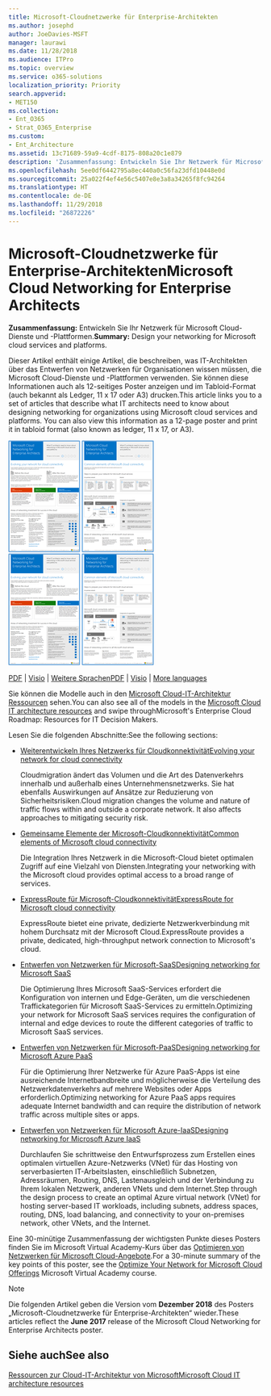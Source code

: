 ```yaml
---
title: Microsoft-Cloudnetzwerke für Enterprise-Architekten
ms.author: josephd
author: JoeDavies-MSFT
manager: laurawi
ms.date: 11/28/2018
ms.audience: ITPro
ms.topic: overview
ms.service: o365-solutions
localization_priority: Priority
search.appverid:
- MET150
ms.collection:
- Ent_O365
- Strat_O365_Enterprise
ms.custom:
- Ent_Architecture
ms.assetid: 13c71689-59a9-4cdf-8175-808a20c1e879
description: 'Zusammenfassung: Entwickeln Sie Ihr Netzwerk für Microsoft Cloud-Dienste und -Plattformen.'
ms.openlocfilehash: 5ee0df6442795a8ec440a0c56fa23dfd10448e0d
ms.sourcegitcommit: 25a022f4ef4e56c5407e8e3a8a34265f8fc94264
ms.translationtype: HT
ms.contentlocale: de-DE
ms.lasthandoff: 11/29/2018
ms.locfileid: "26872226"
---
```

# <a name="microsoft-cloud-networking-for-enterprise-architects"></a><span data-ttu-id="28fce-103">Microsoft-Cloudnetzwerke für Enterprise-Architekten</span><span class="sxs-lookup"><span data-stu-id="28fce-103">Microsoft Cloud Networking for Enterprise Architects</span></span>

 <span data-ttu-id="28fce-104">**Zusammenfassung:** Entwickeln Sie Ihr Netzwerk für Microsoft Cloud-Dienste und -Plattformen.</span><span class="sxs-lookup"><span data-stu-id="28fce-104">**Summary:** Design your networking for Microsoft cloud services and platforms.</span></span>
  
<span data-ttu-id="28fce-p101">Dieser Artikel enthält einige Artikel, die beschreiben, was IT-Architekten über das Entwerfen von Netzwerken für Organisationen wissen müssen, die Microsoft Cloud-Dienste und -Plattformen verwenden. Sie können diese Informationen auch als 12-seitiges Poster anzeigen und im Tabloid-Format (auch bekannt als Ledger, 11 x 17 oder A3) drucken.</span><span class="sxs-lookup"><span data-stu-id="28fce-p101">This article links you to a set of articles that describe what IT architects need to know about designing networking for organizations using Microsoft cloud services and platforms. You can also view this information as a 12-page poster and print it in tabloid format (also known as ledger, 11 x 17, or A3).</span></span>
  
<span data-ttu-id="28fce-107">[![Miniaturbild für Microsoft-Cloud-Netzwerkmodell](media/95e8ab6a-b4d0-4836-acc1-b0b77ebf46e6.png)  
](https://go.microsoft.com/fwlink/p/?linkid=842073)</span><span class="sxs-lookup"><span data-stu-id="28fce-107">[![Thumb image for Microsoft cloud networking model](media/95e8ab6a-b4d0-4836-acc1-b0b77ebf46e6.png)  
](https://go.microsoft.com/fwlink/p/?linkid=842073)</span></span>
  
<span data-ttu-id="28fce-108">[PDF](https://go.microsoft.com/fwlink/p/?linkid=842073) | [Visio](https://go.microsoft.com/fwlink/p/?linkid=842074) | [Weitere Sprachen](https://www.microsoft.com/download/details.aspx?id=54425)</span><span class="sxs-lookup"><span data-stu-id="28fce-108">[PDF](https://go.microsoft.com/fwlink/p/?linkid=842073) | [Visio](https://go.microsoft.com/fwlink/p/?linkid=842074) | [More languages](https://www.microsoft.com/download/details.aspx?id=54425)</span></span>
  
<span data-ttu-id="28fce-109">Sie können die Modelle auch in den [Microsoft Cloud-IT-Architektur Ressourcen](microsoft-cloud-it-architecture-resources.md) sehen.</span><span class="sxs-lookup"><span data-stu-id="28fce-109">You can also see all of the models in the [Microsoft Cloud IT architecture resources](microsoft-cloud-it-architecture-resources.md) and swipe throughMicrosoft's Enterprise Cloud Roadmap: Resources for IT Decision Makers.</span></span>
  
<span data-ttu-id="28fce-110">Lesen Sie die folgenden Abschnitte:</span><span class="sxs-lookup"><span data-stu-id="28fce-110">See the following sections:</span></span>
  
- [<span data-ttu-id="28fce-111">Weiterentwickeln Ihres Netzwerks für Cloudkonnektivität</span><span class="sxs-lookup"><span data-stu-id="28fce-111">Evolving your network for cloud connectivity</span></span>](evolving-your-network-for-cloud-connectivity.md)
    
    <span data-ttu-id="28fce-p102">Cloudmigration ändert das Volumen und die Art des Datenverkehrs innerhalb und außerhalb eines Unternehmensnetzwerks. Sie hat ebenfalls Auswirkungen auf Ansätze zur Reduzierung von Sicherheitsrisiken.</span><span class="sxs-lookup"><span data-stu-id="28fce-p102">Cloud migration changes the volume and nature of traffic flows within and outside a corporate network. It also affects approaches to mitigating security risk.</span></span>
    
- [<span data-ttu-id="28fce-114">Gemeinsame Elemente der Microsoft-Cloudkonnektivität</span><span class="sxs-lookup"><span data-stu-id="28fce-114">Common elements of Microsoft cloud connectivity</span></span>](common-elements-of-microsoft-cloud-connectivity.md)
    
    <span data-ttu-id="28fce-115">Die Integration Ihres Netzwerk in die Microsoft-Cloud bietet optimalen Zugriff auf eine Vielzahl von Diensten.</span><span class="sxs-lookup"><span data-stu-id="28fce-115">Integrating your networking with the Microsoft cloud provides optimal access to a broad range of services.</span></span>
    
- [<span data-ttu-id="28fce-116">ExpressRoute für Microsoft-Cloudkonnektivität</span><span class="sxs-lookup"><span data-stu-id="28fce-116">ExpressRoute for Microsoft cloud connectivity</span></span>](expressroute-for-microsoft-cloud-connectivity.md)
    
    <span data-ttu-id="28fce-117">ExpressRoute bietet eine private, dedizierte Netzwerkverbindung mit hohem Durchsatz mit der Microsoft Cloud.</span><span class="sxs-lookup"><span data-stu-id="28fce-117">ExpressRoute provides a private, dedicated, high-throughput network connection to Microsoft's cloud.</span></span>
    
- [<span data-ttu-id="28fce-118">Entwerfen von Netzwerken für Microsoft-SaaS</span><span class="sxs-lookup"><span data-stu-id="28fce-118">Designing networking for Microsoft SaaS</span></span>](designing-networking-for-microsoft-saas.md)
    
    <span data-ttu-id="28fce-119">Die Optimierung Ihres Microsoft SaaS-Services erfordert die Konfiguration von internen und Edge-Geräten, um die verschiedenen Traffickategorien für Microsoft SaaS-Services zu ermitteln.</span><span class="sxs-lookup"><span data-stu-id="28fce-119">Optimizing your network for Microsoft SaaS services requires the configuration of internal and edge devices to route the different categories of traffic to Microsoft SaaS services.</span></span>
    
- [<span data-ttu-id="28fce-120">Entwerfen von Netzwerken für Microsoft-PaaS</span><span class="sxs-lookup"><span data-stu-id="28fce-120">Designing networking for Microsoft Azure PaaS</span></span>](designing-networking-for-microsoft-azure-paas.md)
    
    <span data-ttu-id="28fce-121">Für die Optimierung Ihrer Netzwerke für Azure PaaS-Apps ist eine ausreichende Internetbandbreite und möglicherweise die Verteilung des Netzwerkdatenverkehrs auf mehrere Websites oder Apps erforderlich.</span><span class="sxs-lookup"><span data-stu-id="28fce-121">Optimizing networking for Azure PaaS apps requires adequate Internet bandwidth and can require the distribution of network traffic across multiple sites or apps.</span></span>
    
- [<span data-ttu-id="28fce-122">Entwerfen von Netzwerken für Microsoft Azure-IaaS</span><span class="sxs-lookup"><span data-stu-id="28fce-122">Designing networking for Microsoft Azure IaaS</span></span>](designing-networking-for-microsoft-azure-iaas.md)
    
    <span data-ttu-id="28fce-123">Durchlaufen Sie schrittweise den Entwurfsprozess zum Erstellen eines optimalen virtuellen Azure-Netzwerks (VNet) für das Hosting von serverbasierten IT-Arbeitslasten, einschließlich Subnetzen, Adressräumen, Routing, DNS, Lastenausgleich und der Verbindung zu Ihrem lokalen Netzwerk, anderen VNets und dem Internet.</span><span class="sxs-lookup"><span data-stu-id="28fce-123">Step through the design process to create an optimal Azure virtual network (VNet) for hosting server-based IT workloads, including subnets, address spaces, routing, DNS, load balancing, and connectivity to your on-premises network, other VNets, and the Internet.</span></span>
    
<span data-ttu-id="28fce-124">Eine 30-minütige Zusammenfassung der wichtigsten Punkte dieses Posters finden Sie im Microsoft Virtual Academy-Kurs über das [Optimieren von Netzwerken für Microsoft Cloud-Angebote](https://mva.microsoft.com/de-DE/training-courses/optimize-your-network-for-microsoft-cloud-offerings-17743).</span><span class="sxs-lookup"><span data-stu-id="28fce-124">For a 30-minute summary of the key points of this poster, see the [Optimize Your Network for Microsoft Cloud Offerings](https://mva.microsoft.com/de-DE/training-courses/optimize-your-network-for-microsoft-cloud-offerings-17743) Microsoft Virtual Academy course.</span></span>
  
> [!NOTE]
> <span data-ttu-id="28fce-125">Die folgenden Artikel geben die Version vom **Dezember 2018** des Posters „Microsoft-Cloudnetzwerke für Enterprise-Architekten“ wieder.</span><span class="sxs-lookup"><span data-stu-id="28fce-125">These articles reflect the **June 2017** release of the Microsoft Cloud Networking for Enterprise Architects poster.</span></span>
  
## <a name="see-also"></a><span data-ttu-id="28fce-126">Siehe auch</span><span class="sxs-lookup"><span data-stu-id="28fce-126">See also</span></span>

[<span data-ttu-id="28fce-127">Ressourcen zur Cloud-IT-Architektur von Microsoft</span><span class="sxs-lookup"><span data-stu-id="28fce-127">Microsoft Cloud IT architecture resources</span></span>](microsoft-cloud-it-architecture-resources.md)

